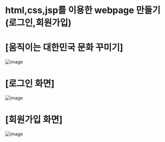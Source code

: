 # html,css,jsp를 이용한 webpage 만들기(로그인,회원가입)

# [움직이는 대한민국 문화 꾸미기]

![image](https://github.com/seokhyun06/WebPage/assets/122009563/73830d89-2808-4877-bf2e-8745c00f19ab)

# [로그인 화면]

![image](https://github.com/seokhyun06/WebPage/assets/122009563/53bae2b3-88e2-47a3-a491-59dea031361e)

# [회원가입 화면]

![image](https://github.com/seokhyun06/WebPage/assets/122009563/25551940-46d2-4173-b550-5728738ef982)





